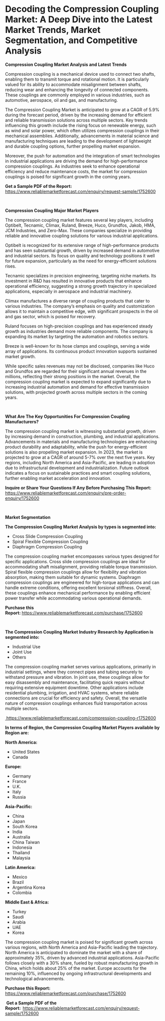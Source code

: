 <p><h1>Decoding the Compression Coupling Market: A Deep Dive into the Latest Market Trends, Market Segmentation, and Competitive Analysis</h1></p><p><strong>Compression Coupling Market Analysis and Latest Trends</strong></p>
<p><p>Compression coupling is a mechanical device used to connect two shafts, enabling them to transmit torque and rotational motion. It is particularly valued for its ability to accommodate misalignment between shafts, reducing wear and enhancing the longevity of connected components. These couplings are commonly employed in various industries, such as automotive, aerospace, oil and gas, and manufacturing.</p><p>The Compression Coupling Market is anticipated to grow at a CAGR of 5.9% during the forecast period, driven by the increasing demand for efficient and reliable transmission solutions across multiple sectors. Key trends influencing this growth include the rising focus on renewable energy, such as wind and solar power, which often utilizes compression couplings in their mechanical assemblies. Additionally, advancements in material science and manufacturing techniques are leading to the development of lightweight and durable coupling options, further propelling market expansion.</p><p>Moreover, the push for automation and the integration of smart technologies in industrial applications are driving the demand for high-performance compression couplings. As industries seek to enhance operational efficiency and reduce maintenance costs, the market for compression couplings is poised for significant growth in the coming years.</p></p>
<p><strong>Get a Sample PDF of the Report:&nbsp;</strong> <a href="https://www.reliablemarketforecast.com/enquiry/request-sample/1752600?utm_campaign=3501&utm_medium=2&utm_source=Github&utm_content=ia&utm_term=17042025&utm_id=compression-coupling">https://www.reliablemarketforecast.com/enquiry/request-sample/1752600</a></p>
<p>&nbsp;</p>
<p><strong>Compression Coupling Major Market Players</strong></p>
<p><p>The compression coupling market features several key players, including Optibelt, Tecnamic, Climax, Ruland, Breeze, Huco, Grundfos, Jakob, HMA, JCM Industries, and Zero-Max. These companies specialize in providing reliable and innovative coupling solutions for various industrial applications.</p><p>Optibelt is recognized for its extensive range of high-performance products and has seen substantial growth, driven by increased demand in automotive and industrial sectors. Its focus on quality and technology positions it well for future expansion, particularly as the need for energy-efficient solutions rises.</p><p>Tecnamic specializes in precision engineering, targeting niche markets. Its investment in R&D has resulted in innovative products that enhance operational efficiency, suggesting a strong growth trajectory in specialized applications, especially in aerospace and industrial machinery.</p><p>Climax manufactures a diverse range of coupling products that cater to various industries. The company’s emphasis on quality and customization allows it to maintain a competitive edge, with significant prospects in the oil and gas sector, which is poised for recovery.</p><p>Ruland focuses on high-precision couplings and has experienced steady growth as industries demand more reliable components. The company is expanding its market by targeting the automation and robotics sectors.</p><p>Breeze is well-known for its hose clamps and couplings, serving a wide array of applications. Its continuous product innovation supports sustained market growth.</p><p>While specific sales revenues may not be disclosed, companies like Huco and Grundfos are regarded for their significant annual revenues in the millions, reflecting their strong positions in the market. Overall, the compression coupling market is expected to expand significantly due to increasing industrial automation and demand for effective transmission solutions, with projected growth across multiple sectors in the coming years.</p></p>
<p>&nbsp;</p>
<p><strong>What Are The Key Opportunities For Compression Coupling Manufacturers?</strong></p>
<p><p>The compression coupling market is witnessing substantial growth, driven by increasing demand in construction, plumbing, and industrial applications. Advancements in materials and manufacturing technologies are enhancing product durability and adaptability, while the push for energy-efficient solutions is also propelling market expansion. In 2023, the market is projected to grow at a CAGR of around 5-7% over the next five years. Key regions, including North America and Asia-Pacific, are leading in adoption due to infrastructural development and industrialization. Future outlook indicates a focus on sustainable practices and smart coupling solutions, further enabling market acceleration and innovation.</p></p>
<p><strong>Inquire or Share Your Questions If Any Before Purchasing This Report:</strong> <a href="https://www.reliablemarketforecast.com/enquiry/pre-order-enquiry/1752600?utm_campaign=3501&utm_medium=2&utm_source=Github&utm_content=ia&utm_term=17042025&utm_id=compression-coupling">https://www.reliablemarketforecast.com/enquiry/pre-order-enquiry/1752600</a></p>
<p>&nbsp;</p>
<p><strong>Market Segmentation</strong></p>
<p><strong>The Compression Coupling Market Analysis by types is segmented into:</strong></p>
<p><ul><li>Cross Slide Compression Coupling</li><li>Spiral Flexible Compression Coupling</li><li>Diaphragm Compression Coupling</li></ul></p>
<p><p>The compression coupling market encompasses various types designed for specific applications. Cross slide compression couplings are ideal for accommodating shaft misalignment, providing reliable torque transmission. Spiral flexible compression couplings allow for flexibility and vibration absorption, making them suitable for dynamic systems. Diaphragm compression couplings are engineered for high-torque applications and can handle extreme conditions, offering excellent torsional stiffness. Overall, these couplings enhance mechanical performance by enabling efficient power transfer while accommodating various operational demands.</p></p>
<p><strong>Purchase this Report:&nbsp;</strong><a href="https://www.reliablemarketforecast.com/purchase/1752600?utm_campaign=3501&utm_medium=2&utm_source=Github&utm_content=ia&utm_term=17042025&utm_id=compression-coupling">https://www.reliablemarketforecast.com/purchase/1752600</a></p>
<p>&nbsp;</p>
<p><strong>The Compression Coupling Market Industry Research by Application is segmented into:</strong></p>
<p><ul><li>Industrial Use</li><li>Joint Use</li><li>Others</li></ul></p>
<p><p>The compression coupling market serves various applications, primarily in industrial settings, where they connect pipes and tubing securely to withstand pressure and vibration. In joint use, these couplings allow for easy disassembly and maintenance, facilitating quick repairs without requiring extensive equipment downtime. Other applications include residential plumbing, irrigation, and HVAC systems, where reliable connections are crucial for efficiency and safety. Overall, the versatile nature of compression couplings enhances fluid transportation across multiple sectors.</p></p>
<p><a href="https://www.reliablemarketforecast.com/compression-coupling-r1752600?utm_campaign=3501&utm_medium=2&utm_source=Github&utm_content=ia&utm_term=17042025&utm_id=compression-coupling">&nbsp;https://www.reliablemarketforecast.com/compression-coupling-r1752600</a></p>
<p><strong>In terms of Region, the Compression Coupling Market Players available by Region are:</strong></p>
<p>
    <p> <strong> North America: </strong>
        <ul>
            <li>United States</li>
            <li>Canada</li>
        </ul>
        </p> 
    <p> <strong> Europe: </strong>
        <ul>
            <li>Germany</li>
            <li>France</li>
            <li>U.K.</li>
            <li>Italy</li>
            <li>Russia</li>
        </ul>
        </p> 
    <p> <strong> Asia-Pacific: </strong>
        <ul>
            <li>China</li>
            <li>Japan</li>
            <li>South Korea</li>
            <li>India</li>
            <li>Australia</li>
            <li>China Taiwan</li>
            <li>Indonesia</li>
            <li>Thailand</li>
            <li>Malaysia</li>
        </ul>
        </p> 
    <p> <strong> Latin America: </strong>
        <ul>
            <li>Mexico</li>
            <li>Brazil</li>
            <li>Argentina Korea</li>
            <li>Colombia</li>
        </ul>
        </p> 
    <p> <strong> Middle East & Africa: </strong>
        <ul>
            <li>Turkey</li>
            <li>Saudi</li>
            <li>Arabia</li>
            <li>UAE</li>
            <li>Korea</li>
        </ul>
    </p>
    </p>
<p><p>The compression coupling market is poised for significant growth across various regions, with North America and Asia-Pacific leading the trajectory. North America is anticipated to dominate the market with a share of approximately 35%, driven by advanced industrial applications. Asia-Pacific follows closely with a 30% share, fueled by robust manufacturing growth in China, which holds about 25% of the market. Europe accounts for the remaining 10%, influenced by ongoing infrastructural developments and technological advancements.</p></p>
<p><strong>Purchase this Report: </strong><a href="https://www.reliablemarketforecast.com/purchase/1752600?utm_campaign=3501&utm_medium=2&utm_source=Github&utm_content=ia&utm_term=17042025&utm_id=compression-coupling">https://www.reliablemarketforecast.com/purchase/1752600</a></p>
<p>&nbsp;<strong>Get a Sample PDF of the Report:&nbsp;&nbsp;</strong><a href="https://www.reliablemarketforecast.com/enquiry/request-sample/1752600?utm_campaign=3501&utm_medium=2&utm_source=Github&utm_content=ia&utm_term=17042025&utm_id=compression-coupling">https://www.reliablemarketforecast.com/enquiry/request-sample/1752600</a></p>
<p><strong></strong></p>
<p><p></p><p></p><p></p></p>